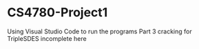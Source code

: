 # CS4780-Project1
Using Visual Studio Code to run the programs
Part 3 cracking for TripleSDES incomplete here
